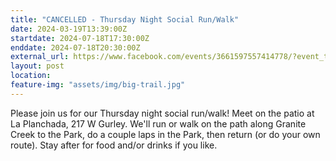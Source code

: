 ```yaml
---
title: "CANCELLED - Thursday Night Social Run/Walk"
date: 2024-03-19T13:39:00Z
startdate: 2024-07-18T17:30:00Z
enddate: 2024-07-18T20:30:00Z
external_url: https://www.facebook.com/events/3661597557414778/?event_time_id=3661597584081442
layout: post
location: 
feature-img: "assets/img/big-trail.jpg"
---
```


Please join us for our Thursday night social run/walk! Meet on the patio at La Planchada, 217 W Gurley.  We'll run or walk on the path along Granite Creek to the Park, do a couple laps in the Park, then return (or do your own route).  Stay after for food and/or drinks if you like.<br>
  <br>
  
